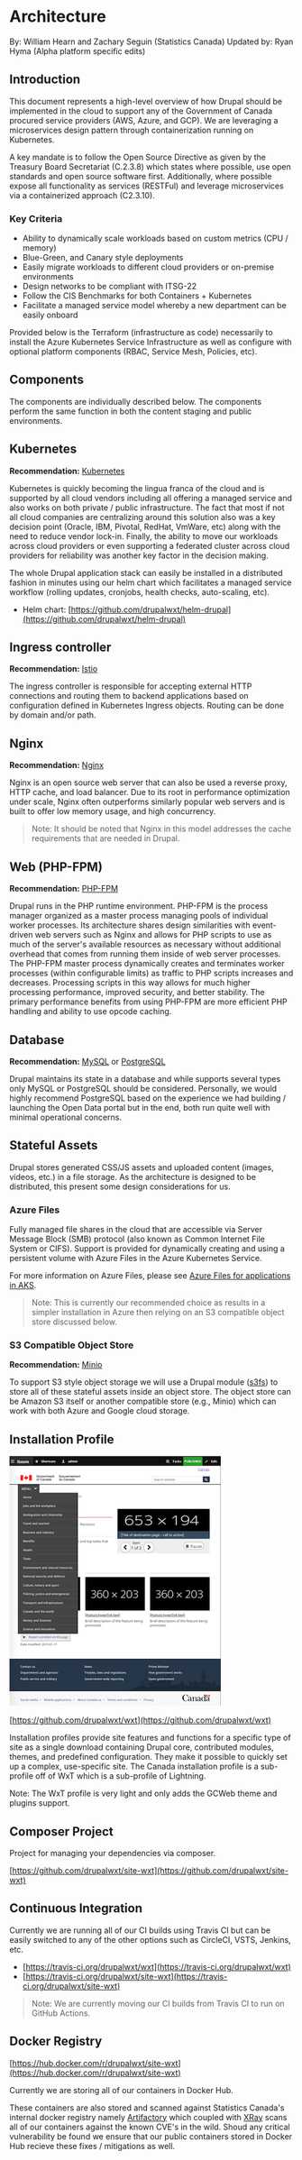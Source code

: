 # Architecture

By: William Hearn and Zachary Seguin (Statistics Canada)
Updated by: Ryan Hyma (Alpha platform specific edits)

## Introduction

This document represents a high-level overview of how Drupal should be implemented in the cloud to support any of the Government of Canada procured service providers (AWS, Azure, and GCP). We are leveraging a microservices design pattern through containerization running on Kubernetes.

A key mandate is to follow the Open Source Directive as given by the Treasury Board Secretariat (C.2.3.8) which states where possible, use open standards and open source software first. Additionally, where possible expose all functionality as services (RESTFul) and leverage microservices via a containerized approach (C2.3.10).

### Key Criteria

- Ability to dynamically scale workloads based on custom metrics (CPU / memory)
- Blue-Green, and Canary style deployments
- Easily migrate workloads to different cloud providers or on-premise environments
- Design networks to be compliant with ITSG-22
- Follow the CIS Benchmarks for both Containers + Kubernetes
- Facilitate a managed service model whereby a new department can be easily onboard

Provided below is the Terraform (infrastructure as code) necessarily to install the Azure Kubernetes Service Infrastructure as well as configure with optional platform components (RBAC, Service Mesh, Policies, etc).

## **Components**

The components are individually described below. The components perform the same function in both the content staging and public environments.

## Kubernetes

**Recommendation:** [Kubernetes](https://kubernetes.io/)

Kubernetes is quickly becoming the lingua franca of the cloud and is supported by all cloud vendors including all offering a managed service and also works on both private / public infrastructure. The fact that most if not all cloud companies are centralizing around this solution also was a key decision point (Oracle, IBM, Pivotal, RedHat, VmWare, etc) along with the need to reduce vendor lock-in. Finally, the ability to move our workloads across cloud providers or even supporting a federated cluster across cloud providers for reliability was another key factor in the decision making.

The whole Drupal application stack can easily be installed in a distributed fashion in minutes using our helm chart which facilitates a managed service workflow (rolling updates, cronjobs, health checks, auto-scaling, etc).

* Helm chart: [https://github.com/drupalwxt/helm-drupal](https://github.com/drupalwxt/helm-drupal)

## Ingress controller

**Recommendation:** [Istio](https://istio.io/docs/tasks/traffic-management/ingress/ingress-control/)

The ingress controller is responsible for accepting external HTTP connections and routing them to backend applications based on configuration defined in Kubernetes Ingress objects. Routing can be done by domain and/or path.

## Nginx

**Recommendation:** [Nginx](https://www.nginx.com/)

Nginx is an open source web server that can also be used a reverse proxy, HTTP cache, and load balancer. Due to its root in performance optimization under scale, Nginx often outperforms similarly popular web servers and is built to offer low memory usage, and high concurrency.

> Note: It should be noted that Nginx in this model addresses the cache requirements that are needed in Drupal.

## Web (PHP-FPM)

**Recommendation:** [PHP-FPM](https://php-fpm.org/)

Drupal runs in the PHP runtime environment. PHP-FPM is the process manager organized as a master process managing pools of individual worker processes. Its architecture shares design similarities with event-driven web servers such as Nginx and allows for PHP scripts to use as much of the server&#39;s available resources as necessary without additional overhead that comes from running them inside of web server processes. The PHP-FPM master process dynamically creates and terminates worker processes (within configurable limits) as traffic to PHP scripts increases and decreases. Processing scripts in this way allows for much higher processing performance, improved security, and better stability. The primary performance benefits from using PHP-FPM are more efficient PHP handling and ability to use opcode caching.

## Database

**Recommendation:** [MySQL](https://www.mysql.com/) or [PostgreSQL](https://www.postgresql.org/)

Drupal maintains its state in a database and while supports several types only MySQL or PostgreSQL should be considered. Personally, we would highly recommend PostgreSQL based on the experience we had building / launching the Open Data portal but in the end, both run quite well with minimal operational concerns.

## Stateful Assets

Drupal stores generated CSS/JS assets and uploaded content (images, videos, etc.) in a file storage. As the architecture is designed to be distributed, this present some design considerations for us.

### Azure Files

Fully managed file shares in the cloud that are accessible via Server Message Block (SMB) protocol (also known as Common Internet File System or CIFS). Support is provided for dynamically creating and using a persistent volume with Azure Files in the Azure Kubernetes Service.

For more information on Azure Files, please see [Azure Files for applications in AKS](https://docs.microsoft.com/en-us/azure/aks/azure-files-dynamic-pv).

> Note: This is currently our recommended choice as results in a simpler installation in Azure then relying on an S3 compatible object store discussed below.

### S3 Compatible Object Store

**Recommendation:** [Minio](https://www.minio.io/)

To support S3 style object storage we will use a Drupal module ([s3fs](https://www.drupal.org/project/s3fs)) to store all of these stateful assets inside an object store. The object store can be Amazon S3 itself or another compatible store (e.g., Minio) which can work with both Azure and Google cloud storage.

## Installation Profile

![WxT](wxt.png)

[https://github.com/drupalwxt/wxt](https://github.com/drupalwxt/wxt)

Installation profiles provide site features and functions for a specific type of site as a single download containing Drupal core, contributed modules, themes, and predefined configuration. They make it possible to quickly set up a complex, use-specific site. The Canada installation profile is a sub-profile off of WxT which is a sub-profile of Lightning.

Note: The WxT profile is very light and only adds the GCWeb theme and plugins support.

## Composer Project

Project for managing your dependencies via composer.

[https://github.com/drupalwxt/site-wxt](https://github.com/drupalwxt/site-wxt)

## Continuous Integration

Currently we are running all of our CI builds using Travis CI but can be easily switched to any of the other options such as CircleCI, VSTS, Jenkins, etc.

* [https://travis-ci.org/drupalwxt/wxt](https://travis-ci.org/drupalwxt/wxt)
* [https://travis-ci.org/drupalwxt/site-wxt](https://travis-ci.org/drupalwxt/site-wxt)

> Note: We are currently moving our CI builds from Travis CI to run on GitHub Actions.

## Docker Registry

[https://hub.docker.com/r/drupalwxt/site-wxt](https://hub.docker.com/r/drupalwxt/site-wxt)

Currently we are storing all of our containers in Docker Hub.

These containers are also stored and scanned against Statistics Canada's internal docker registry namely [Artifactory](https://jfrog.com/artifactory/) which coupled with [XRay](https://jfrog.com/xray/) scans all of our containers against the known CVE's in the wild. Shoud any critical vulnerability be found we ensure that our public containers stored in Docker Hub recieve these fixes / mitigations as well.

